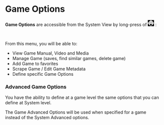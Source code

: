 # Game Options

**Game Options** are accessible from the System View by long-press of ![](<../.gitbook/assets/image (1) (2).png>) :&#x20;

<figure><img src="https://i.imgur.com/WId2I6B.png" alt=""><figcaption></figcaption></figure>

From this menu, you will be able to:

* View Game Manual, Video and Media
* Manage Game (saves, find similar games, delete game)
* Add Game to favorites
* Scrape Game / Edit Game Metadata
* Define specific Game Options

### Advanced Game Options

You have the ability to define at a game level the same options that you can define at System level.

The Game Advanced Options will be used when specified for a game instead of the System Advanced options.
